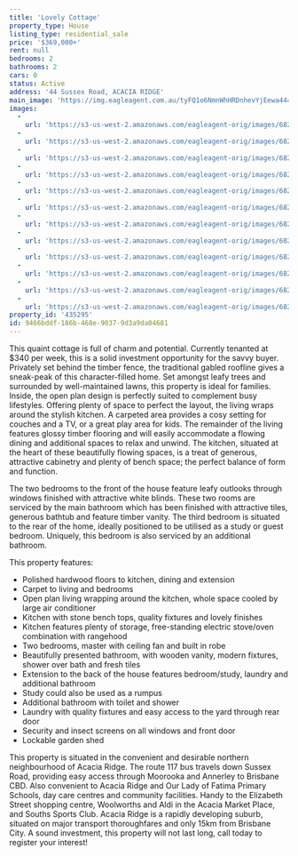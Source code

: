 ```yaml
---
title: 'Lovely Cottage'
property_type: House
listing_type: residential_sale
price: '$369,000+'
rent: null
bedrooms: 2
bathrooms: 2
cars: 0
status: Active
address: '44 Sussex Road, ACACIA RIDGE'
main_image: 'https://img.eagleagent.com.au/tyFQ1o6NmnWhHRDnhevYjEewa44=/1280x854/smart/https://s3-us-west-2.amazonaws.com/eagleagent-orig/images/6822859/131308106-image-M.jpg'
images:
  -
    url: 'https://s3-us-west-2.amazonaws.com/eagleagent-orig/images/6822870/131308106-image-K.jpg'
  -
    url: 'https://s3-us-west-2.amazonaws.com/eagleagent-orig/images/6822869/131308106-image-J.jpg'
  -
    url: 'https://s3-us-west-2.amazonaws.com/eagleagent-orig/images/6822868/131308106-image-I.jpg'
  -
    url: 'https://s3-us-west-2.amazonaws.com/eagleagent-orig/images/6822867/131308106-image-H.jpg'
  -
    url: 'https://s3-us-west-2.amazonaws.com/eagleagent-orig/images/6822866/131308106-image-G.jpg'
  -
    url: 'https://s3-us-west-2.amazonaws.com/eagleagent-orig/images/6822865/131308106-image-F.jpg'
  -
    url: 'https://s3-us-west-2.amazonaws.com/eagleagent-orig/images/6822864/131308106-image-E.jpg'
  -
    url: 'https://s3-us-west-2.amazonaws.com/eagleagent-orig/images/6822863/131308106-image-D.jpg'
  -
    url: 'https://s3-us-west-2.amazonaws.com/eagleagent-orig/images/6822862/131308106-image-C.jpg'
  -
    url: 'https://s3-us-west-2.amazonaws.com/eagleagent-orig/images/6822861/131308106-image-B.jpg'
  -
    url: 'https://s3-us-west-2.amazonaws.com/eagleagent-orig/images/6822860/131308106-image-A.jpg'
  -
    url: 'https://s3-us-west-2.amazonaws.com/eagleagent-orig/images/6822859/131308106-image-M.jpg'
property_id: '435295'
id: 9466bddf-186b-468e-9037-9d3a9da04681
---
```

This quaint cottage is full of charm and potential. Currently tenanted at $340 per week, this is a solid investment opportunity for the savvy buyer. Privately set behind the timber fence, the traditional gabled roofline gives a sneak-peak of this character-filled home. Set amongst leafy trees and surrounded by well-maintained lawns, this property is ideal for families. Inside, the open plan design is perfectly suited to complement busy lifestyles. Offering plenty of space to perfect the layout, the living wraps around the stylish kitchen. A carpeted area provides a cosy setting for couches and a TV, or a great play area for kids. The remainder of the living features glossy timber flooring and will easily accommodate a flowing dining and additional spaces to relax and unwind. The kitchen, situated at the heart of these beautifully flowing spaces, is a treat of generous, attractive cabinetry and plenty of bench space; the perfect balance of form and function.

The two bedrooms to the front of the house feature leafy outlooks through windows finished with attractive white blinds. These two rooms are serviced by the main bathroom which has been finished with attractive tiles, generous bathtub and feature timber vanity. The third bedroom is situated to the rear of the home, ideally positioned to be utilised as a study or guest bedroom. Uniquely, this bedroom is also serviced by an additional bathroom.

This property features:

*  Polished hardwood floors to kitchen, dining and extension
*  Carpet to living and bedrooms
*  Open plan living wrapping around the kitchen, whole space cooled by large air conditioner
*  Kitchen with stone bench tops, quality fixtures and lovely finishes
*  Kitchen features plenty of storage, free-standing electric stove/oven combination with rangehood
*  Two bedrooms, master with ceiling fan and built in robe
*  Beautifully presented bathroom, with wooden vanity, modern fixtures, shower over bath and fresh tiles
*  Extension to the back of the house features bedroom/study, laundry and additional bathroom
*  Study could also be used as a rumpus
*  Additional bathroom with toilet and shower
*  Laundry with quality fixtures and easy access to the yard through rear door
*  Security and insect screens on all windows and front door
*  Lockable garden shed

This property is situated in the convenient and desirable northern neighbourhood of Acacia Ridge. The route 117 bus travels down Sussex Road, providing easy access through Moorooka and Annerley to Brisbane CBD. Also convenient to Acacia Ridge and Our Lady of Fatima Primary Schools, day care centres and community facilities. Handy to the Elizabeth Street shopping centre, Woolworths and Aldi in the Acacia Market Place, and Souths Sports Club. Acacia Ridge is a rapidly developing suburb, situated on major transport thoroughfares and only 15km from Brisbane City. A sound investment, this property will not last long, call today to register your interest!